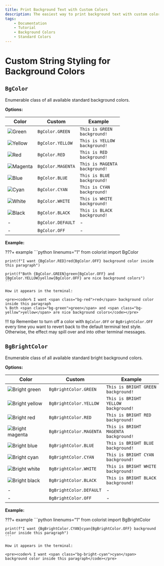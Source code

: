 ```yaml
---
title: Print Background Text with Custom Colors
description: The easiest way to print background text with custom colors in terminal output using Colorist for Python. This documentation includes color maps and code examples.
tags:
    - Documentation
    - Tutorial
    - Background Colors
    - Standard Colors
---
```


# Custom String Styling for Background Colors
## `BgColor`
Enumerable class of all available standard background colors.

**Options:**

| Color | Custom | Example |
| ----- | ------ | ------- |
| ![Green](../../assets/images/colors/green_16x16.png) | `BgColor.GREEN` | <code><span class="bg-green">This is GREEN background!</span></code> |
| ![Yellow](../../assets/images/colors/yellow_16x16.png) | `BgColor.YELLOW` | <code><span class="bg-yellow">This is YELLOW background!</span></code> |
| ![Red](../../assets/images/colors/red_16x16.png) | `BgColor.RED` | <code><span class="bg-red">This is RED background!</span></code> |
| ![Magenta](../../assets/images/colors/magenta_16x16.png) | `BgColor.MAGENTA` | <code><span class="bg-magenta">This is MAGENTA background!</span></code> |
| ![Blue](../../assets/images/colors/blue_16x16.png) | `BgColor.BLUE` | <code><span class="bg-blue">This is BLUE background!</span></code>|
| ![Cyan](../../assets/images/colors/cyan_16x16.png) | `BgColor.CYAN` | <code><span class="bg-cyan">This is CYAN background!</span></code> |
| ![White](../../assets/images/colors/white_16x16.png) | `BgColor.WHITE` | <code><span class="bg-white">This is WHITE background!</span></code> |
| ![Black](../../assets/images/colors/black_16x16.png) | `BgColor.BLACK` | <code><span class="bg-black">This is BLACK background!</span></code> |
| - | `BgColor.DEFAULT` | - |
| - | `BgColor.OFF` | - |

**Example:**

???+ example
    ```python linenums="1"
    from colorist import BgColor

    print(f"I want {BgColor.RED}red{BgColor.OFF} background color inside this paragraph")

    print(f"Both {BgColor.GREEN}green{BgColor.OFF} and {BgColor.YELLOW}yellow{BgColor.OFF} are nice background colors")
    ```

    How it appears in the terminal:

    <pre><code>% I want <span class="bg-red">red</span> background color inside this paragraph
    % Both <span class="bg-green">green</span> and <span class="bg-yellow">yellow</span> are nice background colors</code></pre>

!!! tip
    Remember to turn off a color with `BgColor.OFF` or `BgBrightColor.OFF` every time you want to revert back to the default terminal text style. Otherwise, the effect may spill over and into other terminal messages.

## `BgBrightColor`
Enumerable class of all available standard bright background colors.

**Options:**

| Color | Custom | Example |
| ----- | ------ | ------- |
| ![Bright green](../../assets/images/colors/bright_green_16x16.png) | `BgBrightColor.GREEN` | <code><span class="bg-bright-green">This is BRIGHT GREEN background!</span></code> |
| ![Bright yellow](../../assets/images/colors/bright_yellow_16x16.png) | `BgBrightColor.YELLOW` | <code><span class="bg-bright-yellow">This is BRIGHT YELLOW background!</span></code> |
| ![Bright red](../../assets/images/colors/bright_red_16x16.png) | `BgBrightColor.RED` | <code><span class="bg-bright-red">This is BRIGHT RED background!</span></code> |
| ![Bright magenta](../../assets/images/colors/bright_magenta_16x16.png) | `BgBrightColor.MAGENTA` | <code><span class="bg-bright-magenta">This is BRIGHT MAGENTA background!</span></code> |
| ![Bright blue](../../assets/images/colors/bright_blue_16x16.png) | `BgBrightColor.BLUE` | <code><span class="bg-bright-blue">This is BRIGHT BLUE background!</span></code> |
| ![Bright cyan](../../assets/images/colors/bright_cyan_16x16.png) | `BgBrightColor.CYAN` | <code><span class="bg-bright-cyan">This is BRIGHT CYAN background!</span></code> |
| ![Bright white](../../assets/images/colors/bright_white_16x16.png) | `BgBrightColor.WHITE` | <code><span class="bg-bright-white">This is BRIGHT WHITE background!</span></code> |
| ![Bright black](../../assets/images/colors/bright_black_16x16.png) | `BgBrightColor.BLACK` | <code><span class="bg-bright-black">This is BRIGHT BLACK background!</span></code> |
| - | `BgBrightColor.DEFAULT` | - |
| - | `BgBrightColor.OFF` | - |

**Example:**

???+ example
    ```python linenums="1"
    from colorist import BgBrightColor

    print(f"I want {BgBrightColor.CYAN}cyan{BgBrightColor.OFF} background color inside this paragraph")
    ```

    How it appears in the terminal:

    <pre><code>% I want <span class="bg-bright-cyan">cyan</span> background color inside this paragraph</code></pre>
